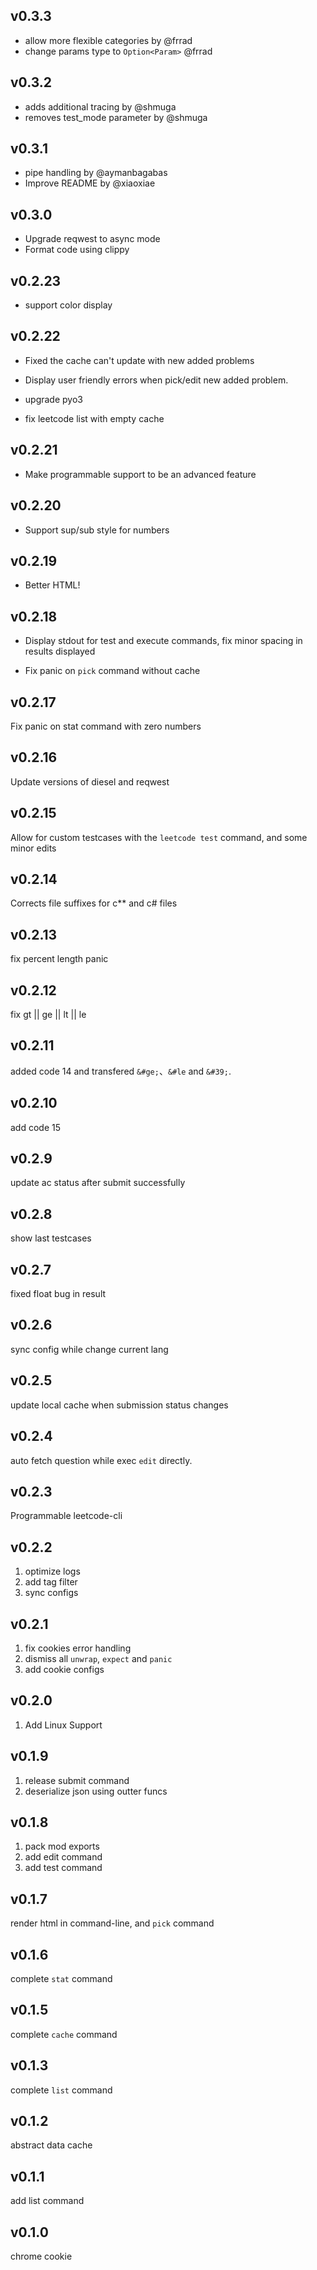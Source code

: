 ## v0.3.3

* allow more flexible categories by @frrad
* change params type to `Option<Param>` @frrad

## v0.3.2

* adds additional tracing by @shmuga
* removes test_mode parameter by @shmuga

## v0.3.1

* pipe handling by @aymanbagabas
* Improve README by @xiaoxiae

## v0.3.0

* Upgrade reqwest to async mode
* Format code using clippy

## v0.2.23

* support color display

## v0.2.22
* Fixed the cache can't update with new added problems

* Display user friendly errors when pick/edit new added problem.

* upgrade pyo3

* fix leetcode list with empty cache

## v0.2.21

* Make programmable support to be an advanced feature

## v0.2.20

* Support sup/sub style for numbers

## v0.2.19
* Better HTML!

## v0.2.18
* Display stdout for test and execute commands, fix minor spacing in results displayed

* Fix panic on `pick` command without cache

## v0.2.17
Fix panic on stat command with zero numbers 

## v0.2.16
Update versions of diesel and reqwest

## v0.2.15
Allow for custom testcases with the `leetcode test` command, and some minor edits

## v0.2.14
Corrects file suffixes for c** and c# files

## v0.2.13
fix percent length panic

## v0.2.12
fix gt || ge || lt || le

## v0.2.11
added code 14 and transfered `&#ge;`、`&#le` and `&#39;`.

## v0.2.10
add code 15

## v0.2.9
update ac status after submit successfully

## v0.2.8
show last testcases

## v0.2.7
fixed float bug in result

## v0.2.6
sync config while change current lang

## v0.2.5
update local cache when submission status changes

## v0.2.4
auto fetch question while exec `edit` directly.

## v0.2.3
Programmable leetcode-cli

## v0.2.2
1. optimize logs
2. add tag filter
3. sync configs

## v0.2.1
1. fix cookies error handling
2. dismiss all `unwrap`, `expect` and `panic`
3. add cookie configs

## v0.2.0
1. Add Linux Support

## v0.1.9
1. release submit command
2. deserialize json using outter funcs

## v0.1.8
1. pack mod exports
2. add edit command
3. add test command

## v0.1.7
render html in command-line, and `pick` command

## v0.1.6
complete `stat` command

## v0.1.5
complete `cache` command

## v0.1.3
complete `list` command

## v0.1.2
abstract data cache

## v0.1.1
add list command

## v0.1.0
chrome cookie
